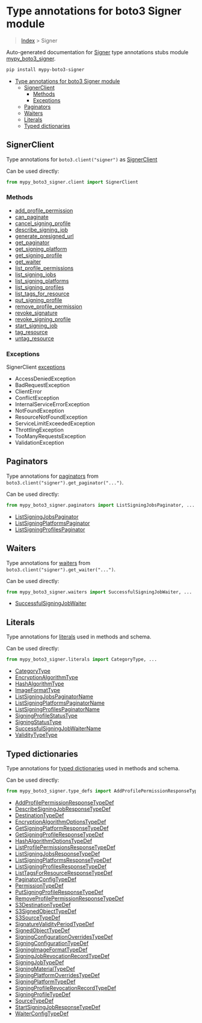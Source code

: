 # Type annotations for boto3 Signer module

> [Index](..) > Signer

Auto-generated documentation for
[Signer](https://boto3.amazonaws.com/v1/documentation/api/1.17.71/reference/services/signer.html#Signer)
type annotations stubs module
[mypy_boto3_signer](https://pypi.org/project/mypy-boto3-signer/).

```bash
pip install mypy-boto3-signer
```

- [Type annotations for boto3 Signer module](#type-annotations-for-boto3-signer-module)
  - [SignerClient](#signerclient)
    - [Methods](#methods)
    - [Exceptions](#exceptions)
  - [Paginators](#paginators)
  - [Waiters](#waiters)
  - [Literals](#literals)
  - [Typed dictionaries](#typed-dictionaries)

## SignerClient

Type annotations for `boto3.client("signer")` as [SignerClient](./client.md)

Can be used directly:

```python
from mypy_boto3_signer.client import SignerClient
```

### Methods

- [add_profile_permission](./client.md#add_profile_permission)
- [can_paginate](./client.md#can_paginate)
- [cancel_signing_profile](./client.md#cancel_signing_profile)
- [describe_signing_job](./client.md#describe_signing_job)
- [generate_presigned_url](./client.md#generate_presigned_url)
- [get_paginator](./client.md#get_paginator)
- [get_signing_platform](./client.md#get_signing_platform)
- [get_signing_profile](./client.md#get_signing_profile)
- [get_waiter](./client.md#get_waiter)
- [list_profile_permissions](./client.md#list_profile_permissions)
- [list_signing_jobs](./client.md#list_signing_jobs)
- [list_signing_platforms](./client.md#list_signing_platforms)
- [list_signing_profiles](./client.md#list_signing_profiles)
- [list_tags_for_resource](./client.md#list_tags_for_resource)
- [put_signing_profile](./client.md#put_signing_profile)
- [remove_profile_permission](./client.md#remove_profile_permission)
- [revoke_signature](./client.md#revoke_signature)
- [revoke_signing_profile](./client.md#revoke_signing_profile)
- [start_signing_job](./client.md#start_signing_job)
- [tag_resource](./client.md#tag_resource)
- [untag_resource](./client.md#untag_resource)

### Exceptions

SignerClient [exceptions](./client.md#exceptions)

- AccessDeniedException
- BadRequestException
- ClientError
- ConflictException
- InternalServiceErrorException
- NotFoundException
- ResourceNotFoundException
- ServiceLimitExceededException
- ThrottlingException
- TooManyRequestsException
- ValidationException

## Paginators

Type annotations for [paginators](./paginators.md) from
`boto3.client("signer").get_paginator("...")`.

Can be used directly:

```python
from mypy_boto3_signer.paginators import ListSigningJobsPaginator, ...
```

- [ListSigningJobsPaginator](./paginators.md#listsigningjobspaginator)
- [ListSigningPlatformsPaginator](./paginators.md#listsigningplatformspaginator)
- [ListSigningProfilesPaginator](./paginators.md#listsigningprofilespaginator)

## Waiters

Type annotations for [waiters](./waiters.md) from
`boto3.client("signer").get_waiter("...")`.

Can be used directly:

```python
from mypy_boto3_signer.waiters import SuccessfulSigningJobWaiter, ...
```

- [SuccessfulSigningJobWaiter](./waiters.md#successfulsigningjobwaiter)

## Literals

Type annotations for [literals](./literals.md) used in methods and schema.

Can be used directly:

```python
from mypy_boto3_signer.literals import CategoryType, ...
```

- [CategoryType](./literals.md#categorytype)
- [EncryptionAlgorithmType](./literals.md#encryptionalgorithmtype)
- [HashAlgorithmType](./literals.md#hashalgorithmtype)
- [ImageFormatType](./literals.md#imageformattype)
- [ListSigningJobsPaginatorName](./literals.md#listsigningjobspaginatorname)
- [ListSigningPlatformsPaginatorName](./literals.md#listsigningplatformspaginatorname)
- [ListSigningProfilesPaginatorName](./literals.md#listsigningprofilespaginatorname)
- [SigningProfileStatusType](./literals.md#signingprofilestatustype)
- [SigningStatusType](./literals.md#signingstatustype)
- [SuccessfulSigningJobWaiterName](./literals.md#successfulsigningjobwaitername)
- [ValidityTypeType](./literals.md#validitytypetype)

## Typed dictionaries

Type annotations for [typed dictionaries](./type_defs.md) used in methods and
schema.

Can be used directly:

```python
from mypy_boto3_signer.type_defs import AddProfilePermissionResponseTypeDef, ...
```

- [AddProfilePermissionResponseTypeDef](./type_defs.md#addprofilepermissionresponsetypedef)
- [DescribeSigningJobResponseTypeDef](./type_defs.md#describesigningjobresponsetypedef)
- [DestinationTypeDef](./type_defs.md#destinationtypedef)
- [EncryptionAlgorithmOptionsTypeDef](./type_defs.md#encryptionalgorithmoptionstypedef)
- [GetSigningPlatformResponseTypeDef](./type_defs.md#getsigningplatformresponsetypedef)
- [GetSigningProfileResponseTypeDef](./type_defs.md#getsigningprofileresponsetypedef)
- [HashAlgorithmOptionsTypeDef](./type_defs.md#hashalgorithmoptionstypedef)
- [ListProfilePermissionsResponseTypeDef](./type_defs.md#listprofilepermissionsresponsetypedef)
- [ListSigningJobsResponseTypeDef](./type_defs.md#listsigningjobsresponsetypedef)
- [ListSigningPlatformsResponseTypeDef](./type_defs.md#listsigningplatformsresponsetypedef)
- [ListSigningProfilesResponseTypeDef](./type_defs.md#listsigningprofilesresponsetypedef)
- [ListTagsForResourceResponseTypeDef](./type_defs.md#listtagsforresourceresponsetypedef)
- [PaginatorConfigTypeDef](./type_defs.md#paginatorconfigtypedef)
- [PermissionTypeDef](./type_defs.md#permissiontypedef)
- [PutSigningProfileResponseTypeDef](./type_defs.md#putsigningprofileresponsetypedef)
- [RemoveProfilePermissionResponseTypeDef](./type_defs.md#removeprofilepermissionresponsetypedef)
- [S3DestinationTypeDef](./type_defs.md#s3destinationtypedef)
- [S3SignedObjectTypeDef](./type_defs.md#s3signedobjecttypedef)
- [S3SourceTypeDef](./type_defs.md#s3sourcetypedef)
- [SignatureValidityPeriodTypeDef](./type_defs.md#signaturevalidityperiodtypedef)
- [SignedObjectTypeDef](./type_defs.md#signedobjecttypedef)
- [SigningConfigurationOverridesTypeDef](./type_defs.md#signingconfigurationoverridestypedef)
- [SigningConfigurationTypeDef](./type_defs.md#signingconfigurationtypedef)
- [SigningImageFormatTypeDef](./type_defs.md#signingimageformattypedef)
- [SigningJobRevocationRecordTypeDef](./type_defs.md#signingjobrevocationrecordtypedef)
- [SigningJobTypeDef](./type_defs.md#signingjobtypedef)
- [SigningMaterialTypeDef](./type_defs.md#signingmaterialtypedef)
- [SigningPlatformOverridesTypeDef](./type_defs.md#signingplatformoverridestypedef)
- [SigningPlatformTypeDef](./type_defs.md#signingplatformtypedef)
- [SigningProfileRevocationRecordTypeDef](./type_defs.md#signingprofilerevocationrecordtypedef)
- [SigningProfileTypeDef](./type_defs.md#signingprofiletypedef)
- [SourceTypeDef](./type_defs.md#sourcetypedef)
- [StartSigningJobResponseTypeDef](./type_defs.md#startsigningjobresponsetypedef)
- [WaiterConfigTypeDef](./type_defs.md#waiterconfigtypedef)
